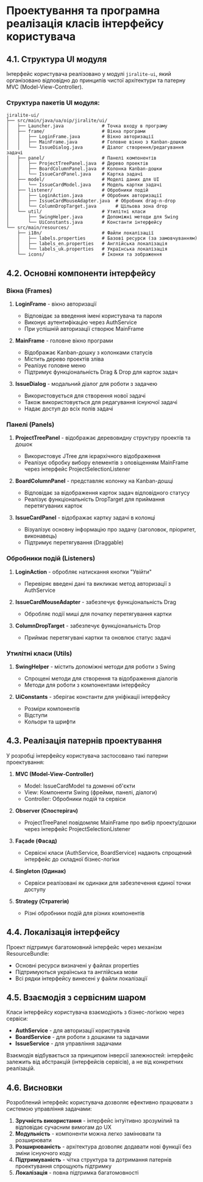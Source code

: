 # Проектування та програмна реалізація класів інтерфейсу користувача

## 4.1. Структура UI модуля

Інтерфейс користувача реалізовано у модулі `jiralite-ui`, який організовано відповідно до принципів чистої архітектури та патерну MVC (Model-View-Controller).

### Структура пакетів UI модуля:

```
jiralite-ui/
├── src/main/java/ua/oip/jiralite/ui/
│   ├── Launcher.java              # Точка входу в програму
│   ├── frame/                     # Вікна програми
│   │   ├── LoginFrame.java        # Вікно авторизації
│   │   ├── MainFrame.java         # Головне вікно з Kanban-дошкою
│   │   └── IssueDialog.java       # Діалог створення/редагування задачі
│   ├── panel/                     # Панелі компонентів
│   │   ├── ProjectTreePanel.java  # Дерево проектів
│   │   ├── BoardColumnPanel.java  # Колонка Kanban-дошки
│   │   └── IssueCardPanel.java    # Картка задачі
│   ├── model/                     # Моделі даних для UI
│   │   └── IssueCardModel.java    # Модель картки задачі
│   ├── listener/                  # Обробники подій
│   │   ├── LoginAction.java       # Обробник авторизації
│   │   ├── IssueCardMouseAdapter.java  # Обробник drag-n-drop
│   │   └── ColumnDropTarget.java       # Цільова зона drop
│   └── util/                      # Утилітні класи
│       ├── SwingHelper.java       # Допоміжні методи для Swing
│       └── UiConstants.java       # Константи інтерфейсу
└── src/main/resources/
    ├── i18n/                      # Файли локалізації
    │   ├── labels.properties      # Базові ресурси (за замовчуванням)
    │   ├── labels_en.properties   # Англійська локалізація
    │   └── labels_uk.properties   # Українська локалізація
    └── icons/                     # Іконки та зображення
```

## 4.2. Основні компоненти інтерфейсу

### Вікна (Frames)

1. **LoginFrame** - вікно авторизації

    - Відповідає за введення імені користувача та пароля
    - Виконує аутентифікацію через AuthService
    - При успішній авторизації створює MainFrame

2. **MainFrame** - головне вікно програми

    - Відображає Kanban-дошку з колонками статусів
    - Містить дерево проектів зліва
    - Реалізує головне меню
    - Підтримує функціональність Drag & Drop для карток задач

3. **IssueDialog** - модальний діалог для роботи з задачею
    - Використовується для створення нової задачі
    - Також використовується для редагування існуючої задачі
    - Надає доступ до всіх полів задачі

### Панелі (Panels)

1. **ProjectTreePanel** - відображає деревовидну структуру проектів та дошок

    - Використовує JTree для ієрархічного відображення
    - Реалізує обробку вибору елементів з оповіщенням MainFrame через інтерфейс ProjectSelectionListener

2. **BoardColumnPanel** - представляє колонку на Kanban-дошці

    - Відповідає за відображення карток задач відповідного статусу
    - Реалізує функціональність DropTarget для приймання перетягуваних карток

3. **IssueCardPanel** - відображає картку задачі в колонці
    - Візуалізує основну інформацію про задачу (заголовок, пріоритет, виконавець)
    - Підтримує перетягування (Draggable)

### Обробники подій (Listeners)

1. **LoginAction** - обробляє натискання кнопки "Увійти"

    - Перевіряє введені дані та викликає метод авторизації з AuthService

2. **IssueCardMouseAdapter** - забезпечує функціональність Drag

    - Обробляє події миші для початку перетягування картки

3. **ColumnDropTarget** - забезпечує функціональність Drop
    - Приймає перетягувані картки та оновлює статус задачі

### Утилітні класи (Utils)

1. **SwingHelper** - містить допоміжні методи для роботи з Swing

    - Спрощені методи для створення та відображення діалогів
    - Методи для роботи з компонентами інтерфейсу

2. **UiConstants** - зберігає константи для уніфікації інтерфейсу
    - Розміри компонентів
    - Відступи
    - Кольори та шрифти

## 4.3. Реалізація патернів проектування

У розробці інтерфейсу користувача застосовано такі патерни проектування:

1. **MVC (Model-View-Controller)**

    - Model: IssueCardModel та доменні об'єкти
    - View: Компоненти Swing (фрейми, панелі, діалоги)
    - Controller: Обробники подій та сервіси

2. **Observer (Спостерігач)**

    - ProjectTreePanel повідомляє MainFrame про вибір проекту/дошки через інтерфейс ProjectSelectionListener

3. **Façade (Фасад)**

    - Сервісні класи (AuthService, BoardService) надають спрощений інтерфейс до складної бізнес-логіки

4. **Singleton (Одинак)**

    - Сервіси реалізовані як одинаки для забезпечення єдиної точки доступу

5. **Strategy (Стратегія)**
    - Різні обробники подій для різних компонентів

## 4.4. Локалізація інтерфейсу

Проект підтримує багатомовний інтерфейс через механізм ResourceBundle:

-   Основні ресурси визначені у файлах properties
-   Підтримуються українська та англійська мови
-   Всі рядки інтерфейсу винесені у файли локалізації

## 4.5. Взаємодія з сервісним шаром

Класи інтерфейсу користувача взаємодіють з бізнес-логікою через сервіси:

-   **AuthService** - для авторизації користувачів
-   **BoardService** - для роботи з дошками та задачами
-   **IssueService** - для управління задачами

Взаємодія відбувається за принципом інверсії залежностей: інтерфейс залежить від абстракцій (інтерфейсів сервісів), а не від конкретних реалізацій.

## 4.6. Висновки

Розроблений інтерфейс користувача дозволяє ефективно працювати з системою управління задачами:

1. **Зручність використання** - інтерфейс інтуїтивно зрозумілий та відповідає сучасним вимогам до UX
2. **Модульність** - компоненти можна легко замінювати та розширювати
3. **Розширюваність** - архітектура дозволяє додавати нові функції без зміни існуючого коду
4. **Підтримуваність** - чітка структура та дотримання патернів проектування спрощують підтримку
5. **Локалізація** - повна підтримка багатомовності
